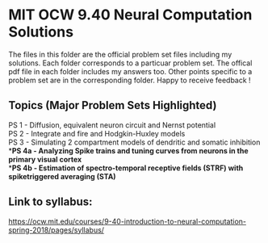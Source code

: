 # MIT OCW 9.40 Neural Computation Solutions

The files in this folder are the official problem set files including my solutions. Each folder corresponds to a particuar problem set. The offical pdf file in each folder includes my answers too. Other points specific to a problem set are in the corresponding folder. Happy to receive feedback !

## Topics (Major Problem Sets Highlighted)
PS 1 - Diffusion, equivalent neuron circuit and Nernst potential \
PS 2 - Integrate and fire and Hodgkin-Huxley models \
PS 3 - Simulating 2 compartment models of dendritic and somatic inhibition \
***PS 4a - Analyzing Spike trains and tuning curves from neurons in the primary visual cortex** \
***PS 4b - Estimation of spectro-temporal receptive fields (STRF) with spiketriggered averaging (STA)**

## Link to syllabus:

https://ocw.mit.edu/courses/9-40-introduction-to-neural-computation-spring-2018/pages/syllabus/
